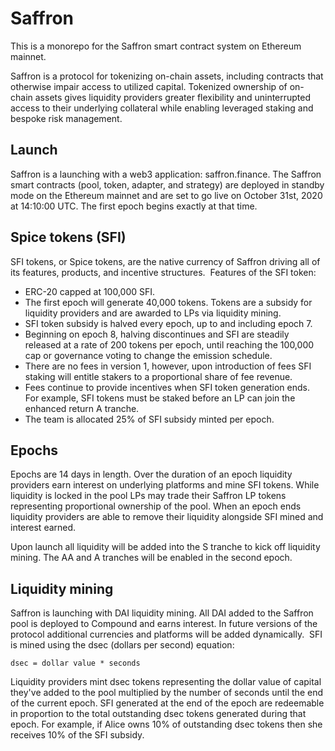 # Saffron
This is a monorepo for the Saffron smart contract system on Ethereum mainnet. 

Saffron is a protocol for tokenizing on-chain assets, including contracts that otherwise impair access to utilized capital. Tokenized ownership of on-chain assets gives liquidity providers greater flexibility and uninterrupted access to their underlying collateral while enabling leveraged staking and bespoke risk management.


## Launch
Saffron is a launching with a web3 application: saffron.finance. The Saffron smart contracts (pool, token, adapter, and strategy) are deployed in standby mode on the Ethereum mainnet and are set to go live on October 31st, 2020 at 14:10:00 UTC. The first epoch begins exactly at that time.

## Spice tokens (SFI)
SFI tokens, or Spice tokens, are the native currency of Saffron driving all of its features, products, and incentive structures. 
Features of the SFI token:
* ERC-20 capped at 100,000 SFI.
* The first epoch will generate 40,000 tokens. Tokens are a subsidy for liquidity providers and are awarded to LPs via liquidity mining.
* SFI token subsidy is halved every epoch, up to and including epoch 7.
* Beginning on epoch 8, halving discontinues and SFI are steadily released at a rate of 200 tokens per epoch, until reaching the 100,000 cap or governance voting to change the emission schedule. 
* There are no fees in version 1, however, upon introduction of fees SFI staking will entitle stakers to a proportional share of fee revenue.
* Fees continue to provide incentives when SFI token generation ends. For example, SFI tokens must be staked before an LP can join the enhanced return A tranche.
* The team is allocated 25% of SFI subsidy minted per epoch.

## Epochs
Epochs are 14 days in length. Over the duration of an epoch liquidity providers earn interest on underlying platforms and mine SFI tokens. While liquidity is locked in the pool LPs may trade their Saffron LP tokens representing proportional ownership of the pool. When an epoch ends liquidity providers are able to remove their liquidity alongside SFI mined and interest earned.

Upon launch all liquidity will be added into the S tranche to kick off liquidity mining. The AA and A tranches will be enabled in the second epoch.

## Liquidity mining
Saffron is launching with DAI liquidity mining. All DAI added to the Saffron pool is deployed to Compound and earns interest. In future versions of the protocol additional currencies and platforms will be added dynamically. 
SFI is mined using the dsec (dollars per second) equation: 
```
dsec = dollar value * seconds 
```
Liquidity providers mint dsec tokens representing the dollar value of capital they've added to the pool multiplied by the number of seconds until the end of the current epoch. SFI generated at the end of the epoch are redeemable in proportion  to the total outstanding dsec tokens generated during that epoch. For example, if Alice owns 10% of outstanding dsec tokens then she receives 10% of the SFI subsidy. 

